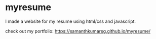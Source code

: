 # myresume
I made a website for my resume using html/css and javascript.

check out my portfolio:
https://samanthkumarsg.github.io/myresume/
